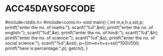 # ACC45DAYSOFCODE
#include<stdio.h>
#include<conio.h>
void main()
{
int m,e,h,s,sst,p;
printf("enter the no. of maths:");
scanf("%d",&m);
printf("enter the no. of english:");
scanf("%d",&e);
printf("enter the no. of hindi:");
scanf("%d",&h);
printf("enter the no. of science:");
scanf("%d",&s);
printf("enter the no. of social science:");
scanf("%d",&sst);
p=((m+e+h+s+sst)*100)/500;
printf("here is percentage:",p);
getch();
}
